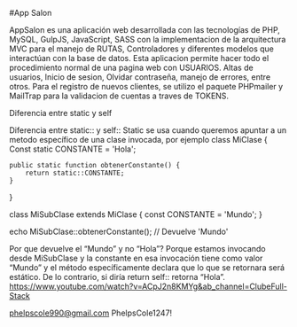 #App Salon

AppSalon es una aplicación web desarrollada con las tecnologías de PHP, MySQL, GulpJS, JavaScript, SASS con la implementacion de la arquitectura MVC para el manejo de RUTAS, Controladores y diferentes modelos que interactúan con la base de datos.
Esta aplicacion permite hacer todo el procedimiento normal de una pagina web con USUARIOS. Altas de usuarios, Inicio de sesion, Olvidar contraseña, manejo de errores, entre otros.
Para el registro de nuevos clientes, se utilizo el paquete PHPmailer y MailTrap para la validacion de cuentas a traves de TOKENS.


Diferencia entre static y self

Diferencia entre static:: y self::
Static se usa cuando queremos apuntar a un metodo específico de una clase invocada, por ejemplo
class MiClase {
    Const static CONSTANTE = 'Hola';

    public static function obtenerConstante() {
        return static::CONSTANTE;
    }
}

class MiSubClase extends MiClase {
    const CONSTANTE = 'Mundo';
}

echo MiSubClase::obtenerConstante();  // Devuelve 'Mundo'


Por que devuelve el “Mundo” y no “Hola”? Porque estamos invocando desde MiSubClase y la constante en esa invocación tiene como valor “Mundo” y el método específicamente declara que lo que se retornara será estático.
De lo contrario, si diría return self:: retorna “Hola”.
https://www.youtube.com/watch?v=ACpJ2n8KMYg&ab_channel=ClubeFull-Stack




phelpscole990@gmail.com
PhelpsCole1247!